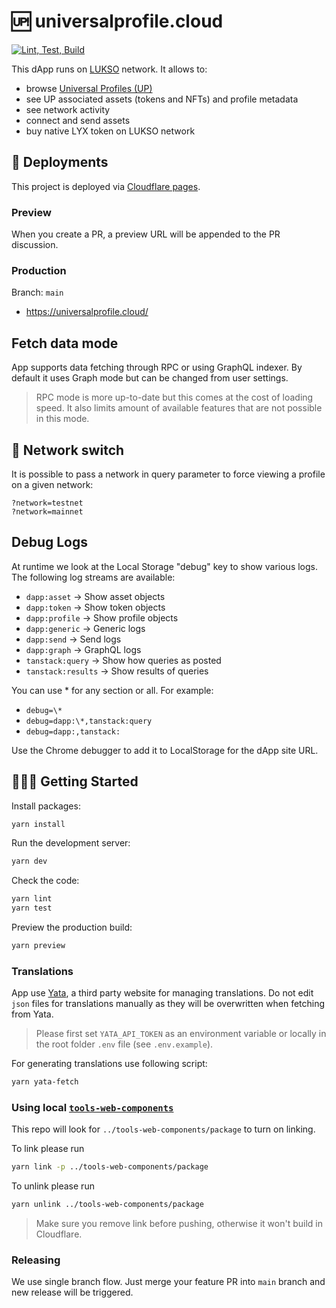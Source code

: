 # 🆙 universalprofile.cloud

[![Lint, Test, Build](https://github.com/lukso-network/universalprofile.cloud/actions/workflows/ci.yml/badge.svg?branch=main)](https://github.com/lukso-network/universalprofile.cloud/actions/workflows/ci.yml)

This dApp runs on [LUKSO](https://lukso.network/) network. It allows to:

- browse [Universal Profiles (UP)](https://docs.lukso.tech/learn/concepts#universal-profile)
- see UP associated assets (tokens and NFTs) and profile metadata
- see network activity
- connect and send assets
- buy native LYX token on LUKSO network

## 🚀 Deployments

This project is deployed via [Cloudflare pages](https://pages.cloudflare.com/).

### Preview

When you create a PR, a preview URL will be appended to the PR discussion.

### Production

Branch: `main`

- <https://universalprofile.cloud/>

## Fetch data mode

App supports data fetching through RPC or using GraphQL indexer. By default it uses Graph mode but can be changed from user settings.

> RPC mode is more up-to-date but this comes at the cost of loading speed. It also limits amount of available features that are not possible in this mode.

## 🔌 Network switch

It is possible to pass a network in query parameter to force viewing a profile on a given network:

```text
?network=testnet
?network=mainnet
```

## Debug Logs

At runtime we look at the Local Storage "debug" key to show various logs. The following log streams are
available:

- `dapp:asset` -> Show asset objects
- `dapp:token` -> Show token objects
- `dapp:profile` -> Show profile objects
- `dapp:generic` -> Generic logs
- `dapp:send` -> Send logs
- `dapp:graph` -> GraphQL logs
- `tanstack:query` -> Show how queries as posted
- `tanstack:results` -> Show results of queries

You can use \* for any section or all. For example:

- `debug=\*`
- `debug=dapp:\*,tanstack:query`
- `debug=dapp:,tanstack:`

Use the Chrome debugger to add it to LocalStorage for the dApp site URL.

## 🧑🏻‍💻 Getting Started

Install packages:

```sh
yarn install
```

Run the development server:

```sh
yarn dev
```

Check the code:

```sh
yarn lint
yarn test
```

Preview the production build:

```sh
yarn preview
```

### Translations

App use [Yata](https://www.yatapp.net/), a third party website for managing translations. Do not edit `json` files for translations manually as they will be overwritten when fetching from Yata.

> Please first set `YATA_API_TOKEN` as an environment variable or locally in the root folder `.env` file (see `.env.example`).

For generating translations use following script:

```sh
yarn yata-fetch
```

### Using local [`tools-web-components`](https://github.com/lukso-network/tools-web-components)

This repo will look for `../tools-web-components/package` to turn on linking.

To link please run

```sh
yarn link -p ../tools-web-components/package
```

To unlink please run

```sh
yarn unlink ../tools-web-components/package
```

> Make sure you remove link before pushing, otherwise it won't build in Cloudflare.

### Releasing

We use single branch flow. Just merge your feature PR into `main` branch and new release will be triggered.
